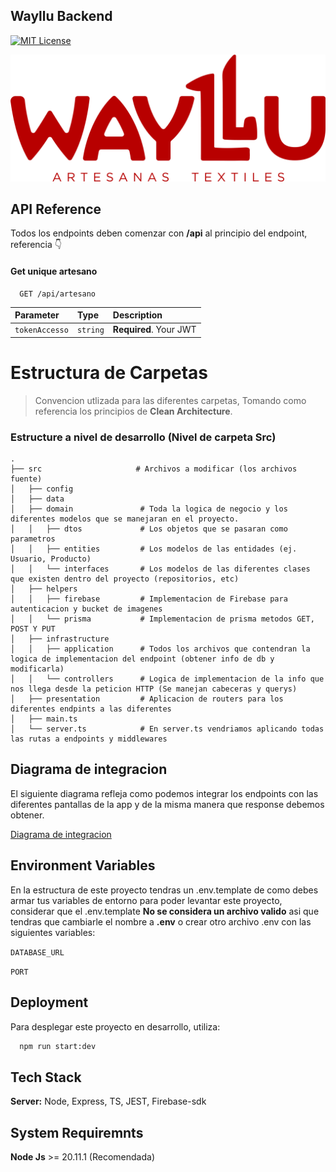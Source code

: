 
## Wayllu Backend

[![MIT License](https://img.shields.io/badge/License-MIT-green.svg)](https://choosealicense.com/licenses/mit/)


![Logo](/assets/LOGOTIPO.png)


## API Reference

Todos los endpoints deben comenzar con **/api** al principio del endpoint, referencia 👇

#### Get unique artesano

```http
  GET /api/artesano
```

| Parameter | Type     | Description                |
| :-------- | :------- | :------------------------- |
| `tokenAccesso` | `string` | **Required**. Your JWT |


Estructura de Carpetas
============================

> Convencion utlizada para las diferentes carpetas, Tomando como referencia los principios de **Clean Architecture**.

### Estructure a nivel de desarrollo (Nivel de carpeta Src)

    .
    ├── src                     # Archivos a modificar (los archivos fuente)
    │   ├── config
    │   ├── data
    │   ├── domain               # Toda la logica de negocio y los diferentes modelos que se manejaran en el proyecto.
    │   │   ├── dtos             # Los objetos que se pasaran como parametros
    │   │   ├── entities         # Los modelos de las entidades (ej. Usuario, Producto)
    │   │   └── interfaces       # Los modelos de las diferentes clases que existen dentro del proyecto (repositorios, etc)
    │   ├── helpers
    │   │   ├── firebase         # Implementacion de Firebase para  autenticacion y bucket de imagenes
    │   │   └── prisma           # Implementacion de prisma metodos GET, POST Y PUT       
    │   ├── infrastructure
    │   │   ├── application      # Todos los archivos que contendran la logica de implementacion del endpoint (obtener info de db y modificarla)         
    │   │   └── controllers      # Logica de implementacion de la info que nos llega desde la peticion HTTP (Se manejan cabeceras y querys)    
    │   ├── presentation         # Aplicacion de routers para los diferentes endpints a las diferentes 
    │   ├── main.ts
    │   └── server.ts            # En server.ts vendriamos aplicando todas las rutas a endpoints y middlewares


## Diagrama de integracion

El siguiente diagrama refleja como podemos integrar los endpoints con las diferentes pantallas de la app y de la misma manera que response debemos obtener.

[Diagrama de integracion](https://app.diagrams.net/#G1zuchZMohHdtLipob6-HWTibD1EqGAmgr#%7B%22pageId%22%3A%22Aqh32qQOhL8tWA-AqZ_J%22%7D)




## Environment Variables

En la estructura de este proyecto tendras un .env.template de como debes armar tus variables de entorno para poder levantar este proyecto, considerar que el .env.template **No se considera un archivo valido** asi que tendras que cambiarle el nombre a **.env** o crear otro archivo .env con las siguientes variables:

`DATABASE_URL`

`PORT`


## Deployment

Para desplegar este proyecto en desarrollo, utiliza:

```bash
  npm run start:dev
```




## Tech Stack

**Server:** Node, Express, TS, JEST, Firebase-sdk

## System Requiremnts

**Node Js** >= 20.11.1 (Recomendada) 



